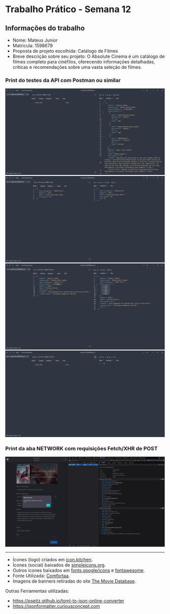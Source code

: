 
# Trabalho Prático - Semana 12

## Informações do trabalho

- Nome: Mateus Junior
- Matricula: 1598679
- Proposta de projeto escolhida: Catálogo de Filmes
- Breve descrição sobre seu projeto: O Absolute Cinema é um catálogo de filmes completo para cinéfilos, oferecendo informações detalhadas, críticas e recomendações sobre uma vasta seleção de filmes.

### Print do testes da API com Postman ou similar

![GET](docs/images/GET.png)
![POST](docs/images/POST.png)
![PUT](docs/images/PUT.png)
![DELETE](docs/images/DELETE.png)

### Print da aba NETWORK com requisições Fetch/XHR de POST

![Fetch.POST](docs/images/Fetch.POST.png)

---

- Ícones (logo) criados em [icon.kitchen](https://icon.kitchen).
- Ícones (social) baixados de [simpleicons.org](https://simpleicons.org).
- Outros icones baixados em [fonts.google/icons](https://fonts.google.com/icons) e [fontawesome](https://fontawesome.com).
- Fonte Utilizada: [Comfortaa](https://fonts.google.com/specimen/Comfortaa).
- Imagens de banners retiradas do site [The Movie Database](https://www.themoviedb.org).

Outras Ferramentas utilizadas:

- <https://pseitz.github.io/toml-to-json-online-converter>
- <https://jsonformatter.curiousconcept.com>
